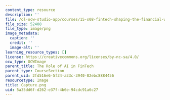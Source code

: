 ```yaml
---
content_type: resource
description: ''
file: /ol-ocw-studio-app/courses/15-s08-fintech-shaping-the-financial-world-spring-2020/5a35dd6fd262e37f4b6e94cdc91a6c27_Capture.png
file_size: 52408
file_type: image/png
image_metadata:
  caption: ''
  credit: ''
  image-alt: ''
learning_resource_types: []
license: https://creativecommons.org/licenses/by-nc-sa/4.0/
ocw_type: OCWImage
parent_title: The Role of AI in FinTech
parent_type: CourseSection
parent_uid: 2fd516e6-5f34-a33c-3940-82ebc8884456
resourcetype: Image
title: Capture.png
uid: 5a35dd6f-d262-e37f-4b6e-94cdc91a6c27
---
```

